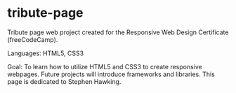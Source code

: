 # tribute-page
Tribute page web project created for the Responsive Web Design Certificate (freeCodeCamp).

Languages: HTML5, CSS3

Goal: To learn how to utilize HTML5 and CSS3 to create responsive webpages. Future projects will introduce frameworks and libraries. This page is dedicated to Stephen Hawking.
